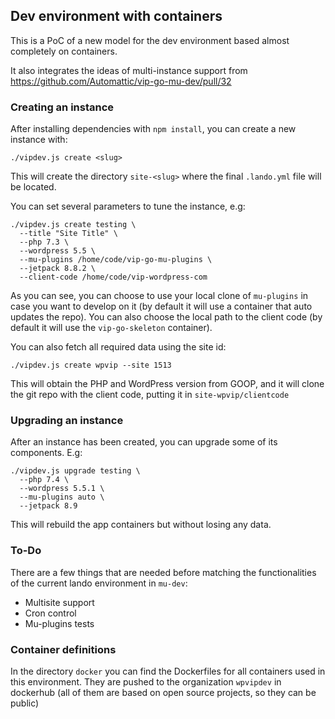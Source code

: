 ## Dev environment with containers

This is a PoC of a new model for the dev environment based almost completely on containers.

It also integrates the ideas of multi-instance support from https://github.com/Automattic/vip-go-mu-dev/pull/32

### Creating an instance

After installing dependencies with `npm install`, you can create a new instance with:

```
./vipdev.js create <slug>
```

This will create the directory `site-<slug>` where the final `.lando.yml` file will be located.

You can set several parameters to tune the instance, e.g:

```
./vipdev.js create testing \
  --title "Site Title" \
  --php 7.3 \
  --wordpress 5.5 \
  --mu-plugins /home/code/vip-go-mu-plugins \
  --jetpack 8.8.2 \
  --client-code /home/code/vip-wordpress-com
```

As you can see, you can choose to use your local clone of `mu-plugins` in case you want to develop on it (by default it will use a container that auto updates the repo). You can also choose the local path to the client code (by default it will use the `vip-go-skeleton` container).

You can also fetch all required data using the site id:

```
./vipdev.js create wpvip --site 1513
```

This will obtain the PHP and WordPress version from GOOP, and it will clone the git repo with the client code, putting it in `site-wpvip/clientcode`


### Upgrading an instance

After an instance has been created, you can upgrade some of its components. E.g:

```
./vipdev.js upgrade testing \
  --php 7.4 \
  --wordpress 5.5.1 \
  --mu-plugins auto \
  --jetpack 8.9
```

This will rebuild the app containers but without losing any data.


### To-Do

There are a few things that are needed before matching the functionalities of the current lando environment in `mu-dev`:

- Multisite support
- Cron control
- Mu-plugins tests


### Container definitions

In the directory `docker` you can find the Dockerfiles for all containers used in this environment. They are pushed to the organization `wpvipdev` in dockerhub (all of them are based on open source projects, so they can be public)
